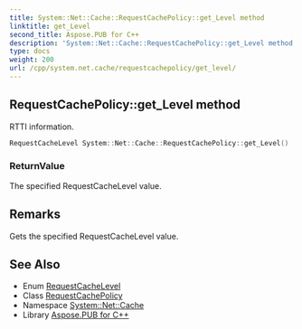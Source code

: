 ```yaml
---
title: System::Net::Cache::RequestCachePolicy::get_Level method
linktitle: get_Level
second_title: Aspose.PUB for C++
description: 'System::Net::Cache::RequestCachePolicy::get_Level method. RTTI information in C++.'
type: docs
weight: 200
url: /cpp/system.net.cache/requestcachepolicy/get_level/
---
```

## RequestCachePolicy::get_Level method


RTTI information.

```cpp
RequestCacheLevel System::Net::Cache::RequestCachePolicy::get_Level()
```


### ReturnValue

The specified RequestCacheLevel value.
## Remarks


Gets the specified RequestCacheLevel value. 
## See Also

* Enum [RequestCacheLevel](../../requestcachelevel/)
* Class [RequestCachePolicy](../)
* Namespace [System::Net::Cache](../../)
* Library [Aspose.PUB for C++](../../../)
